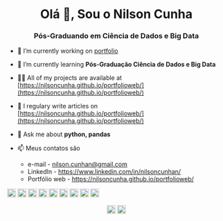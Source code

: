 <h1 align="center">Olá 👋, Sou o Nilson Cunha</h1>
<h3 align="center">Pós-Graduando em Ciência de Dados e Big Data</h3>

- 🔭 I’m currently working on [portfolio](https://github.com/nilsoncunha/portfolio)

- 🌱 I’m currently learning **Pós-Graduação Ciência de Dados e Big Data**

- 👨‍💻 All of my projects are available at [https://nilsoncunha.github.io/portfolioweb/](https://nilsoncunha.github.io/portfolioweb/)

- 📝 I regulary write articles on [https://nilsoncunha.github.io/portfolioweb/](https://nilsoncunha.github.io/portfolioweb/)

- 💬 Ask me about **python, pandas**

- 📫 Meus contatos são
  * e-mail - nilson.cunhan@gmail.com
  * LinkedIn - https://www.linkedin.com/in/nilsoncunhan/
  * Portfólio web - https://nilsoncunha.github.io/portfolioweb/
  
<p align="left"><img src="https://devicons.github.io/devicon/devicon.git/icons/css3/css3-original-wordmark.svg" alt="css3" width="20" height="20"/> <img src="https://devicons.github.io/devicon/devicon.git/icons/django/django-original.svg" alt="django" width="20" height="20"/> <img src="https://devicons.github.io/devicon/devicon.git/icons/html5/html5-original-wordmark.svg" alt="html5" width="20" height="20"/> <img src="https://devicons.github.io/devicon/devicon.git/icons/javascript/javascript-original.svg" alt="javascript" width="20" height="20"/> <img src="https://devicons.github.io/devicon/devicon.git/icons/mongodb/mongodb-original-wordmark.svg" alt="mongodb" width="20" height="20"/> <img src="https://devicons.github.io/devicon/devicon.git/icons/mysql/mysql-original-wordmark.svg" alt="mysql" width="20" height="20"/> <img src="https://devicons.github.io/devicon/devicon.git/icons/postgresql/postgresql-original-wordmark.svg" alt="postgresql" width="20" height="20"/> <img src="https://devicons.github.io/devicon/devicon.git/icons/python/python-original-wordmark.svg" alt="python" width="20" height="20"/> <img src="https://devicons.github.io/devicon/devicon.git/icons/linux/linux-original.svg" alt="linux" width="20" height="20"/></p>

<p align="center">
<a href="https://linkedin.com/in/nilsoncunhan" target="blank"><img align="center" src="https://cdn.jsdelivr.net/npm/simple-icons@3.0.1/icons/linkedin.svg" alt="nilsoncunhan" height="20" width="20" /></a>
<a href="https://kaggle.com/nilsoncunhan" target="blank"><img align="center" src="https://cdn.jsdelivr.net/npm/simple-icons@3.0.1/icons/kaggle.svg" alt="nilsoncunhan" height="20" width="20" /></a>
</p>
